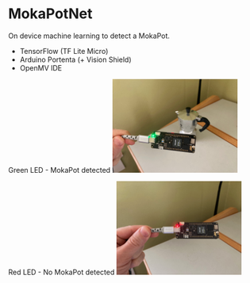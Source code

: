 # MokaPotNet

On device machine learning to detect a MokaPot. 

- TensorFlow (TF Lite Micro)
- Arduino Portenta (+ Vision Shield)
- OpenMV IDE


Green LED - MokaPot detected
<img src="./MokaPot.jpg" width=50% height=50%/>


Red LED -  No MokaPot detected
<img src="./NoMokaPot.jpg" width=50% height=50%/>